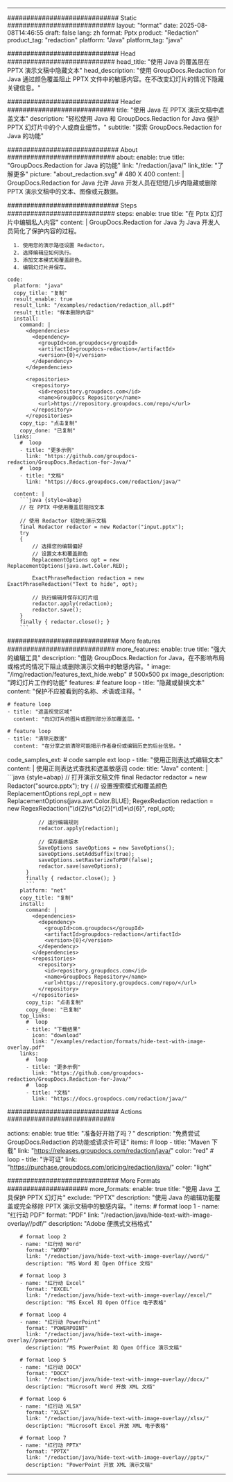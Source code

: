 
---
############################# Static ############################
layout: "format"
date:  2025-08-08T14:46:55
draft: false
lang: zh
format: Pptx
product: "Redaction"
product_tag: "redaction"
platform: "Java"
platform_tag: "java"

############################# Head ############################
head_title: "使用 Java 的覆盖层在 PPTX 演示文稿中隐藏文本"
head_description: "使用 GroupDocs.Redaction for Java 通过颜色覆盖阻止 PPTX 文件中的敏感内容。在不改变幻灯片的情况下隐藏关键信息。"

############################# Header ############################
title: "使用 Java 在 PPTX 演示文稿中遮盖文本" 
description: "轻松使用 Java 和 GroupDocs.Redaction for Java 保护 PPTX 幻灯片中的个人或商业细节。"
subtitle: "探索 GroupDocs.Redaction for Java 的功能" 

############################# About ############################
about:
    enable: true
    title: "GroupDocs.Redaction for Java 的功能"
    link: "/redaction/java/"
    link_title: "了解更多"
    picture: "about_redaction.svg" # 480 X 400
    content: |
       GroupDocs.Redaction for Java 允许 Java 开发人员在短短几步内隐藏或删除 PPTX 演示文稿中的文本、图像或元数据。

############################# Steps ############################
steps:
    enable: true
    title: "在 Pptx 幻灯片中编辑私人内容"
    content: |
      GroupDocs.Redaction for Java 为 Java 开发人员简化了保护内容的过程。
      
      1. 使用您的演示路径设置 Redactor。
      2. 选择编辑应如何执行。
      3. 添加文本模式和覆盖颜色。
      4. 编辑幻灯片并保存。
   
    code:
      platform: "java"
      copy_title: "复制"
      result_enable: true
      result_link: "/examples/redaction/redaction_all.pdf"
      result_title: "样本删除内容"
      install:
        command: |
          <dependencies>
            <dependency>
              <groupId>com.groupdocs</groupId>
              <artifactId>groupdocs-redaction</artifactId>
              <version>{0}</version>
            </dependency>
          </dependencies>

          <repositories>
            <repository>
              <id>repository.groupdocs.com</id>
              <name>GroupDocs Repository</name>
              <url>https://repository.groupdocs.com/repo/</url>
            </repository>
          </repositories>
        copy_tip: "点击复制"
        copy_done: "已复制"
      links:
        #  loop
        - title: "更多示例"
          link: "https://github.com/groupdocs-redaction/GroupDocs.Redaction-for-Java/"
        #  loop
        - title: "文档"
          link: "https://docs.groupdocs.com/redaction/java/"
          
      content: |
        ```java {style=abap}
        // 在 PPTX 中使用覆盖层阻挡文本

        // 使用 Redactor 初始化演示文稿
        final Redactor redactor = new Redactor("input.pptx");
        try
        {
            // 选择您的编辑偏好
            // 设置文本和覆盖颜色
            ReplacementOptions opt = new ReplacementOptions(java.awt.Color.RED);
            
            ExactPhraseRedaction redaction = new ExactPhraseRedaction("Text to hide", opt);

            // 执行编辑并保存幻灯片组
            redactor.apply(redaction);
            redactor.save();
        }
        finally { redactor.close(); }
        ```            


############################# More features ############################
more_features:
  enable: true
  title: "强大的编辑工具"
  description: "借助 GroupDocs.Redaction for Java，在不影响布局或格式的情况下阻止或删除演示文稿中的敏感内容。"
  image: "/img/redaction/features_text_hide.webp" # 500x500 px
  image_description: "跨幻灯片工作的功能"
  features:
    # feature loop
    - title: "隐藏或替换文本"
      content: "保护不应被看到的名称、术语或注释。"

    # feature loop
    - title: "遮盖视觉区域"
      content: "向幻灯片的图片或图形部分添加覆盖层。"

    # feature loop
    - title: "清除元数据"
      content: "在分享之前清除可能揭示作者身份或编辑历史的后台信息。"
      
  code_samples_ext:
    # code sample ext loop
    - title: "使用正则表达式编辑文本"
      content: |
        使用正则表达式查找和遮盖敏感词
      code:
        title: "Java"
        content: |
          ```java {style=abap}
          //  打开演示文稿文件
          final Redactor redactor = new Redactor("source.pptx");
          try
          {
              // 设置搜索模式和覆盖颜色
              ReplacementOptions repl_opt = new ReplacementOptions(java.awt.Color.BLUE);
              RegexRedaction redaction = new RegexRedaction("\\d{2}\\s*\\d{2}[^\\d]*\\d{6}", repl_opt);
              
              // 运行编辑规则
              redactor.apply(redaction);

              // 保存最终版本
              SaveOptions saveOptions = new SaveOptions();
              saveOptions.setAddSuffix(true);
              saveOptions.setRasterizeToPDF(false);
              redactor.save(saveOptions);
          }
          finally { redactor.close(); }
          ```
        platform: "net"
        copy_title: "复制"
        install:
          command: |
            <dependencies>
              <dependency>
                <groupId>com.groupdocs</groupId>
                <artifactId>groupdocs-redaction</artifactId>
                <version>{0}</version>
              </dependency>
            </dependencies>
            <repositories>
              <repository>
                <id>repository.groupdocs.com</id>
                <name>GroupDocs Repository</name>
                <url>https://repository.groupdocs.com/repo/</url>
              </repository>
            </repositories>
          copy_tip: "点击复制"
          copy_done: "已复制"
        top_links:
          #  loop
          - title: "下载结果"
            icon: "download"
            link: "/examples/redaction/formats/hide-text-with-image-overlay.pdf"
        links:
          #  loop
          - title: "更多示例"
            link: "https://github.com/groupdocs-redaction/GroupDocs.Redaction-for-Java/"
          #  loop
          - title: "文档"
            link: "https://docs.groupdocs.com/redaction/java/"


############################# Actions ############################

actions:
  enable: true
  title: "准备好开始了吗？"
  description: "免费尝试 GroupDocs.Redaction 的功能或请求许可证"
  items:
    #  loop
    - title: "Maven 下载"
      link: "https://releases.groupdocs.com/redaction/java/"
      color: "red"
        #  loop
    - title: "许可证"
      link: "https://purchase.groupdocs.com/pricing/redaction/java/"
      color: "light"


############################# More Formats #####################
more_formats:
    enable: true
    title: "使用 Java 工具保护 PPTX 幻灯片"
    exclude: "PPTX"
    description: "使用 Java 的编辑功能覆盖或完全移除 PPTX 演示文稿中的敏感内容。"
    items: 
        # format loop 1
        - name: "红行动 PDF"
          format: "PDF"
          link: "/redaction/java/hide-text-with-image-overlay//pdf/"
          description: "Adobe 便携式文档格式"

        # format loop 2
        - name: "红行动 Word"
          format: "WORD"
          link: "/redaction/java/hide-text-with-image-overlay//word/"
          description: "MS Word 和 Open Office 文档"
          
        # format loop 3
        - name: "红行动 Excel"
          format: "EXCEL"
          link: "/redaction/java/hide-text-with-image-overlay//excel/"
          description: "MS Excel 和 Open Office 电子表格"

        # format loop 4
        - name: "红行动 PowerPoint"
          format: "POWERPOINT"
          link: "/redaction/java/hide-text-with-image-overlay//powerpoint/"
          description: "MS PowerPoint 和 Open Office 演示文稿"

        # format loop 5
        - name: "红行动 DOCX"
          format: "DOCX"
          link: "/redaction/java/hide-text-with-image-overlay//docx/"
          description: "Microsoft Word 开放 XML 文档"
          
        # format loop 6
        - name: "红行动 XLSX"
          format: "XLSX"
          link: "/redaction/java/hide-text-with-image-overlay//xlsx/"
          description: "Microsoft Excel 开放 XML 电子表格"
          
        # format loop 7
        - name: "红行动 PPTX"
          format: "PPTX"
          link: "/redaction/java/hide-text-with-image-overlay//pptx/"
          description: "PowerPoint 开放 XML 演示文稿"


---